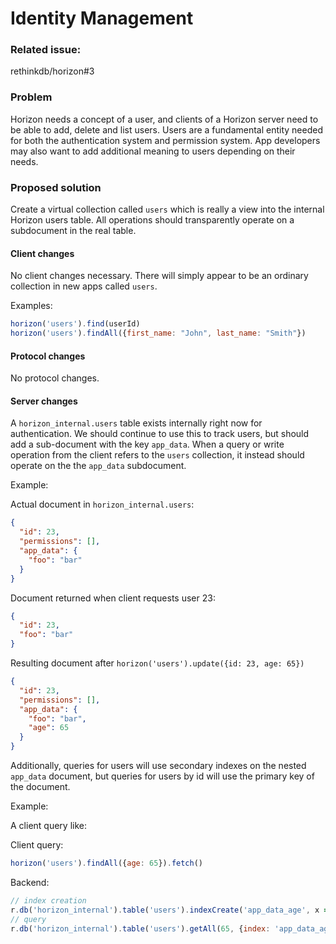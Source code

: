 # Identity Management

### Related issue:
rethinkdb/horizon#3

### Problem

Horizon needs a concept of a user, and clients of a Horizon server
need to be able to add, delete and list users. Users are a fundamental
entity needed for both the authentication system and permission
system. App developers may also want to add additional meaning to
users depending on their needs.

### Proposed solution

Create a virtual collection called `users` which is really a view into the internal Horizon users table. All operations should transparently operate on a subdocument in the real table.

#### Client changes

No client changes necessary. There will simply appear to be an
ordinary collection in new apps called `users`.

Examples:

```js
horizon('users').find(userId)
horizon('users').findAll({first_name: "John", last_name: "Smith"})
```

#### Protocol changes

No protocol changes.

#### Server changes

A `horizon_internal.users` table exists internally right now for
authentication. We should continue to use this to track users, but
should add a sub-document with the key `app_data`. When a query or
write operation from the client refers to the `users` collection, it
instead should operate on the the `app_data` subdocument.

Example:

Actual document in `horizon_internal.users`:

```json
{
  "id": 23,
  "permissions": [],
  "app_data": {
    "foo": "bar"
  }
}
```
Document returned when client requests user 23:

```json
{
  "id": 23,
  "foo": "bar"
}
```

Resulting document after `horizon('users').update({id: 23, age: 65})`

``` json
{
  "id": 23,
  "permissions": [],
  "app_data": {
    "foo": "bar",
    "age": 65
  }
}
```

Additionally, queries for users will use secondary indexes on the
nested `app_data` document, but queries for users by id will use the
primary key of the document.

Example:

A client query like:

Client query:
```js
horizon('users').findAll({age: 65}).fetch()
```

Backend:
```js
// index creation
r.db('horizon_internal').table('users').indexCreate('app_data_age', x => x('app_data')('age'))
// query
r.db('horizon_internal').table('users').getAll(65, {index: 'app_data_age'})
```

